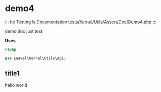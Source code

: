 # demo4

::: tip Testing Is Documentation
[tests/Kernel/Utils/Assert/Doc/Demo4.php](https://github.com/hunzhiwange/framework/blob/master/tests/Kernel/Utils/Assert/Doc/Demo4.php)
:::

demo doc
just test

**Uses**

``` php
<?php

use Leevel\Kernel\Utils\Api;
```

## title1

hello
world

